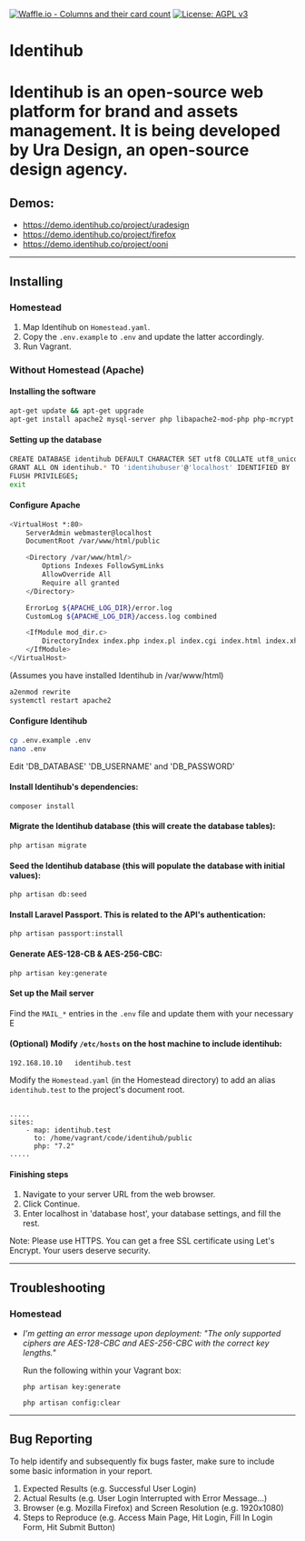 [![Waffle.io - Columns and their card count](https://badge.waffle.io/uracreative/identihub.png?columns=all)](https://waffle.io/uracreative/identihub?utm_source=badge)
[![License: AGPL v3](https://img.shields.io/badge/License-AGPL%20v3-blue.svg)](https://www.gnu.org/licenses/agpl-3.0)

# Identihub

Identihub is an open-source web platform for brand and assets management. It is being developed by Ura Design, an open-source design agency.
=
## Demos: 
- https://demo.identihub.co/project/uradesign
- https://demo.identihub.co/project/firefox
- https://demo.identihub.co/project/ooni


---

## Installing
### Homestead
1. Map Identihub on `Homestead.yaml`.
2. Copy the `.env.example` to `.env` and update the latter accordingly.
3. Run Vagrant.

### Without Homestead (Apache)
#### Installing the software
```bash
apt-get update && apt-get upgrade
apt-get install apache2 mysql-server php libapache2-mod-php php-mcrypt php-mysql php-curl php-json php-mbstring php-dom composer unzip libmagickwand-dev imagemagick php-dev
```
#### Setting up the database
```bash
CREATE DATABASE identihub DEFAULT CHARACTER SET utf8 COLLATE utf8_unicode_ci;
GRANT ALL ON identihub.* TO 'identihubuser'@'localhost' IDENTIFIED BY 'password';
FLUSH PRIVILEGES;
exit
```
#### Configure Apache
```bash
<VirtualHost *:80>
    ServerAdmin webmaster@localhost
    DocumentRoot /var/www/html/public

    <Directory /var/www/html/>
        Options Indexes FollowSymLinks
        AllowOverride All
        Require all granted
    </Directory>

    ErrorLog ${APACHE_LOG_DIR}/error.log
    CustomLog ${APACHE_LOG_DIR}/access.log combined

    <IfModule mod_dir.c>
        DirectoryIndex index.php index.pl index.cgi index.html index.xhtml $
    </IfModule>
</VirtualHost>
```
(Assumes you have installed Identihub in /var/www/html)
```bash
a2enmod rewrite
systemctl restart apache2
```
#### Configure Identihub
```bash
cp .env.example .env
nano .env
```
Edit 'DB_DATABASE' 'DB_USERNAME' and 'DB_PASSWORD' 
#### Install Identihub's dependencies:
  `composer install`

#### Migrate the Identihub database (this will create the database tables):
`php artisan migrate`

#### Seed the Identihub database (this will populate the database with initial values):
  `php artisan db:seed`

#### Install Laravel Passport. This is related to the API's authentication:
  `php artisan passport:install`
  
#### Generate  AES-128-CB & AES-256-CBC:
  `php artisan key:generate`

#### Set up the Mail server
Find the `MAIL_*` entries in the `.env` file and update them with your necessary E

#### (Optional) Modify `/etc/hosts` on the host machine to include identihub:
```
192.168.10.10   identihub.test

```
Modify the `Homestead.yaml` (in the Homestead directory) to add an alias `identihub.test` to the project's document root.
```

.....
sites:
    - map: identihub.test
      to: /home/vagrant/code/identihub/public
      php: "7.2"
.....
```

#### Finishing steps
1. Navigate to your server URL from the web browser.
2. Click Continue.
3. Enter localhost in 'database host', your database settings, and fill the rest.

Note: Please use HTTPS. You can get a free SSL certificate using Let's Encrypt. Your users deserve security.

---

## Troubleshooting
### Homestead
* *I'm getting an error message upon deployment: "The only supported ciphers are AES-128-CBC and AES-256-CBC with the correct key lengths."*

  Run the following within your Vagrant box:

  `php artisan key:generate`

  `php artisan config:clear`


---

## Bug Reporting
To help identify and subsequently fix bugs faster, make sure to include some basic information in your report.

1. Expected Results (e.g. Successful User Login)
2. Actual Results (e.g. User Login Interrupted with Error Message...)
3. Browser (e.g. Mozilla Firefox) and Screen Resolution (e.g. 1920x1080)
4. Steps to Reproduce (e.g. Access Main Page, Hit Login, Fill In Login Form, Hit Submit Button)

